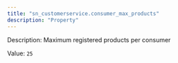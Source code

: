 ```yaml
---
title: "sn_customerservice.consumer_max_products"
description: "Property"
---
```


Description: Maximum registered products per consumer

Value: `25`